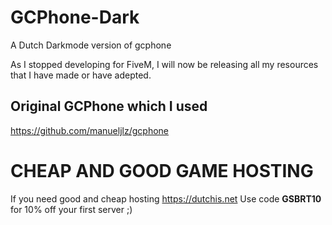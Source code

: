 # GCPhone-Dark
A Dutch Darkmode version of gcphone

As I stopped developing for FiveM, I will now be releasing all my resources that I have made or have adepted.

## Original GCPhone which I used

https://github.com/manueljlz/gcphone



# CHEAP AND GOOD GAME HOSTING
If you need good and cheap hosting https://dutchis.net
Use code **GSBRT10** for 10% off your first server ;)
